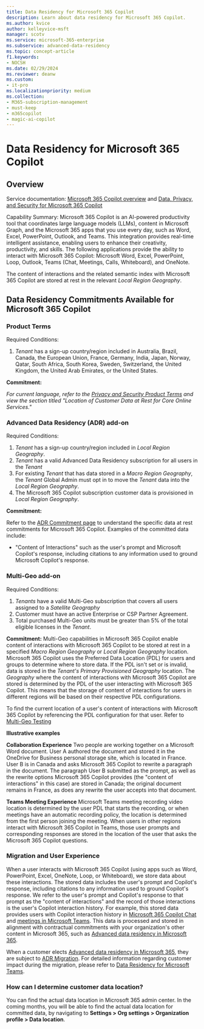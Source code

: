 ```yaml
---
title: Data Residency for Microsoft 365 Copilot
description: Learn about data residency for Microsoft 365 Copilot.
ms.author: kvice
author: kelleyvice-msft
manager: scotv
ms.service: microsoft-365-enterprise
ms.subservice: advanced-data-residency
ms.topic: concept-article
f1.keywords:
- NOCSH
ms.date: 02/29/2024
ms.reviewer: deanw
ms.custom:
- it-pro
ms.localizationpriority: medium
ms.collection:
- M365-subscription-management
- must-keep
- m365copilot
- magic-ai-copilot
---
```


# Data Residency for Microsoft 365 Copilot

## Overview

Service documentation: [Microsoft 365 Copilot overview](/microsoft-365-copilot/microsoft-365-copilot-overview) and [Data, Privacy, and Security for Microsoft 365 Copilot](/microsoft-365-copilot/microsoft-365-copilot-privacy)

Capability Summary: Microsoft 365 Copilot is an AI-powered productivity tool that coordinates large language models (LLMs), content in Microsoft Graph, and the Microsoft 365 apps that you use every day, such as Word, Excel, PowerPoint, Outlook, and Teams. This integration provides real-time intelligent assistance, enabling users to enhance their creativity, productivity, and skills.
The following applications provide the ability to interact with Microsoft 365 Copilot: Microsoft Word, Excel, PowerPoint, Loop, Outlook, Teams (Chat, Meetings, Calls, Whiteboard), and OneNote.

The content of interactions and the related semantic index with Microsoft 365 Copilot are stored at rest in the relevant _Local Region Geography_.

## Data Residency Commitments Available for Microsoft 365 Copilot

### Product Terms

Required Conditions:

1. _Tenant_ has a sign-up country/region included in Australia, Brazil, Canada, the European Union, France, Germany, India, Japan, Norway, Qatar, South Africa, South Korea, Sweden, Switzerland, the United Kingdom, the United Arab Emirates, or the United States.

**Commitment:**

_For current language, refer to the [Privacy and Security Product Terms](https://www.microsoft.com/licensing/terms/product/PrivacyandSecurityTerms/all) and view the section titled "Location of Customer Data at Rest for Core Online Services."_

### Advanced Data Residency (ADR) add-on

Required Conditions:

1. _Tenant_ has a sign-up country/region included in _Local Region Geography_.
1. _Tenant_ has a valid Advanced Data Residency subscription for all users in the _Tenant_
1. For existing _Tenant_ that has data stored in a _Macro Region Geography_, the _Tenant_ Global Admin must opt in to move the _Tenant_ data into the _Local Region Geography_.
1. The Microsoft 365 Copilot subscription customer data is provisioned in _Local Region Geography_.

**Commitment:**

Refer to the [ADR Commitment page](m365-dr-commitments.md#microsoft-365-copilot) to understand the specific data at rest commitments for Microsoft 365 Copilot. Examples of the committed data include:

- "Content of Interactions" such as the user's prompt and Microsoft Copilot's response, including citations to any information used to ground Microsoft Copilot's response.

### Multi-Geo add-on

Required Conditions:

1. _Tenants_ have a valid Multi-Geo subscription that covers all users assigned to a _Satellite Geography_
1. Customer must have an active Enterprise or CSP Partner Agreement.
1. Total purchased Multi-Geo units must be greater than 5% of the total eligible licenses in the _Tenant_.

**Commitment:**
Multi-Geo capabilities in Microsoft 365 Copilot enable content of interactions with Microsoft 365 Copilot to be stored at rest in a specified _Macro Region Geography_ or _Local Region Geography_ location. Microsoft 365 Copilot uses the Preferred Data Location (PDL) for users and groups to determine where to store data. If the PDL isn't set or is invalid, data is stored in the _Tenant's Primary Provisioned Geography_ location. The _Geography_ where the content of interactions with Microsoft 365 Copilot are stored is determined by the PDL of the user interacting with Microsoft 365 Copilot. This means that the storage of content of interactions for users in different regions will be based on their respective PDL configurations.

To find the current location of a user's content of interactions with Microsoft 365 Copilot by referencing the PDL configuration for that user. Refer to [Multi-Geo Testing](m365-multi-geo-user-testing.md)

**Illustrative examples**

**Collaboration Experience**
Two people are working together on a Microsoft Word document. User A authored the document and stored it in the OneDrive for Business personal storage site, which is located in France. User B is in Canada and asks Microsoft 365 Copilot to rewrite a paragraph in the document. The paragraph User B submitted as the prompt, as well as the rewrite options Microsoft 365 Copilot provides (the "content of interactions" in this case) are stored in Canada; the original document remains in France, as does any rewrite the user accepts into that document.

**Teams Meeting Experience**
Microsoft Teams meeting recording video location is determined by the user PDL that starts the recording, or when meetings have an automatic recording policy, the location is determined from the first person joining the meeting. When users in other regions interact with Microsoft 365 Copilot in Teams, those user prompts and corresponding responses are stored in the location of the user that asks the Microsoft 365 Copilot questions.

### Migration and User Experience

When a user interacts with Microsoft 365 Copilot (using apps such as Word, PowerPoint, Excel, OneNote, Loop, or Whiteboard), we store data about these interactions. The stored data includes the user's prompt and Copilot's response, including citations to any information used to ground Copilot's response. We refer to the user's prompt and Copilot's response to that prompt as the "content of interactions" and the record of those interactions is the user's Copilot interaction history. For example, this stored data provides users with Copilot interaction history in [Microsoft 365 Copilot Chat](https://support.microsoft.com/topic/get-started-with-copilot-for-microsoft-365-5b00a52d-7296-48ee-b938-b95b7209f737) and [meetings in Microsoft Teams](https://support.microsoft.com/office/get-started-with-copilot-in-microsoft-teams-meetings-0bf9dd3c-96f7-44e2-8bb8-790bedf066b1). This data is processed and stored in alignment with contractual commitments with your organization's other content in Microsoft 365, such as [Advanced data residency in Microsoft 365](advanced-data-residency.md).

When a customer elects [Advanced data residency in Microsoft 365](advanced-data-residency.md), they are subject to [ADR Migration](advanced-data-residency.md#data-migration-management). For detailed information regarding customer impact during the migration, please refer to [Data Residency for Microsoft Teams](m365-dr-workload-teams.md#user-experience).

### How can I determine customer data location?

You can find the actual data location in Microsoft 365 admin center. In the coming months, you will be able to find the actual data location for committed data, by navigating to **Settings > Org settings > Organization profile > Data location**.
